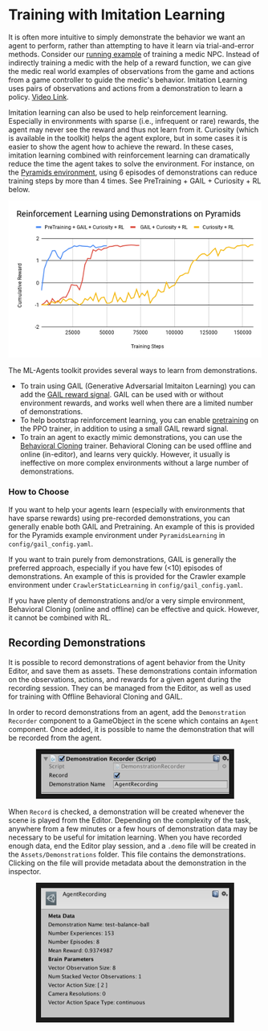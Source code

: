 # Training with Imitation Learning

It is often more intuitive to simply demonstrate the behavior we want an agent
to perform, rather than attempting to have it learn via trial-and-error methods.
Consider our
[running example](ML-Agents-Overview.md#running-example-training-npc-behaviors)
of training a medic NPC. Instead of indirectly training a medic with the help
of a reward function, we can give the medic real world examples of observations
from the game and actions from a game controller to guide the medic's behavior.
Imitation Learning uses pairs of observations and actions from
a demonstration to learn a policy. [Video Link](https://youtu.be/kpb8ZkMBFYs).

Imitation learning can also be used to help reinforcement learning. Especially in
environments with sparse (i.e., infrequent or rare) rewards, the agent may never see
the reward and thus not learn from it. Curiosity (which is available in the toolkit)
helps the agent explore, but in some cases
it is easier to show the agent how to achieve the reward. In these cases,
imitation learning combined with reinforcement learning can dramatically
reduce the time the agent takes to solve the environment.
For instance, on the [Pyramids environment](Learning-Environment-Examples.md#pyramids),
using 6 episodes of demonstrations can reduce training steps by more than 4 times.
See PreTraining + GAIL + Curiosity + RL below.

<p align="center">
  <img src="images/mlagents-ImitationAndRL.png"
       alt="Using Demonstrations with Reinforcement Learning"
       width="700" border="0" />
</p>

The ML-Agents toolkit provides several ways to learn from demonstrations.

* To train using GAIL (Generative Adversarial Imitaiton Learning) you can add the
  [GAIL reward signal](Reward-Signals.md#the-gail-reward-signal). GAIL can be
  used with or without environment rewards, and works well when there are a limited
  number of demonstrations.
* To help bootstrap reinforcement learning, you can enable
  [pretraining](Training-PPO.md#optional-pretraining-using-demonstrations)
  on the PPO trainer, in addition to using a small GAIL reward signal.
* To train an agent to exactly mimic demonstrations, you can use the
  [Behavioral Cloning](Training-Behavioral-Cloning.md) trainer. Behavioral Cloning can be
  used offline and online (in-editor), and learns very quickly. However, it usually is ineffective
  on more complex environments without a large number of demonstrations.

### How to Choose

If you want to help your agents learn (especially with environments that have sparse rewards)
using pre-recorded demonstrations, you can generally enable both GAIL and Pretraining.
An example of this is provided for the Pyramids example environment under
 `PyramidsLearning` in `config/gail_config.yaml`.

If you want to train purely from demonstrations, GAIL is generally the preferred approach, especially
if you have few (<10) episodes of demonstrations. An example of this is provided for the Crawler example
environment under `CrawlerStaticLearning` in `config/gail_config.yaml`.

If you have plenty of demonstrations and/or a very simple environment, Behavioral Cloning
(online and offline) can be effective and quick. However, it cannot be combined with RL.

## Recording Demonstrations

It is possible to record demonstrations of agent behavior from the Unity Editor,
and save them as assets. These demonstrations contain information on the
observations, actions, and rewards for a given agent during the recording session.
They can be managed from the Editor, as well as used for training with Offline
Behavioral Cloning and GAIL.

In order to record demonstrations from an agent, add the `Demonstration Recorder`
component to a GameObject in the scene which contains an `Agent` component.
Once added, it is possible to name the demonstration that will be recorded
from the agent.

<p align="center">
  <img src="images/demo_component.png"
       alt="BC Teacher Helper"
       width="375" border="10" />
</p>

When `Record` is checked, a demonstration will be created whenever the scene
is played from the Editor. Depending on the complexity of the task, anywhere
from a few minutes or a few hours of demonstration data may be necessary to
be useful for imitation learning. When you have recorded enough data, end
the Editor play session, and a `.demo` file will be created in the
`Assets/Demonstrations` folder. This file contains the demonstrations.
Clicking on the file will provide metadata about the demonstration in the
inspector.

<p align="center">
  <img src="images/demo_inspector.png"
       alt="BC Teacher Helper"
       width="375" border="10" />
</p>
